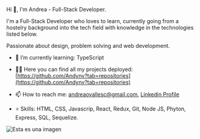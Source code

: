 Hi 👋, I'm Andrea - Full-Stack Developer.

I'm a Full-Stack Developer who loves to learn, currently going from a hostelry background into the tech field with knowledge in the technologies listed below.

Passionate about design, problem solving and web development.

- 🌱 I’m currently learning: TypeScript

- 👨‍💻 Here you can find all my projects deployed: [https://github.com/Andynv?tab=repositories](https://github.com/Andynv?tab=repositories)

- 📫 How to reach me: andreaovallesc@gmail.com, [Linkedin Profile](https://www.linkedin.com/in/andrea-ovalles-developer/)

- ⭐ Skills: HTML, CSS, Javascrip, React, Redux, Git, Node JS, Phyton, Express, SQL, Sequelize.

![Esta es una imagen](https://cdn.dribbble.com/users/5448869/screenshots/11964344/media/7c1a55db92d1d015c51ad7595a2b82ff.png?compress=1&resize=800x600&vertical=top)
